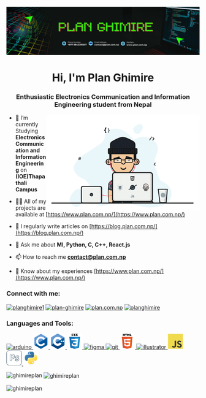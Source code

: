 ![LOGO](https://github.com/GhimirePlan/GhimirePlan/blob/main/GITHUB%20Banner.png)
<h1 align="center">Hi, I'm Plan Ghimire</h1>
<h3 align="center">Enthusiastic Electronics Communication and Information Engineering student from Nepal</h3>
<img align = "right" width="400" src="https://github.com/GhimirePlan/GhimirePlan/blob/main/coding.gif?raw=true">

- 🔭 I’m currently Studying **Electronics Communication and Information Engineering** on **(IOE)Thapathali Campus**

- 👨‍💻 All of my projects are available at [https://www.plan.com.np/](https://www.plan.com.np/)

- 📝 I regularly write articles on [https://blog.plan.com.np/](https://blog.plan.com.np/)

- 💬 Ask me about **Ml, Python, C, C++, React.js**

- 📫 How to reach me **contact@plan.com.np**

- 📄 Know about my experiences [https://www.plan.com.np/](https://www.plan.com.np/)

<h3 align="left">Connect with me:</h3>
<p align="left">
<a href="https://twitter.com/PlanGhimire1" target="blank"><img align="center" src="https://raw.githubusercontent.com/rahuldkjain/github-profile-readme-generator/master/src/images/icons/Social/twitter.svg" alt="planghimire1" height="30" width="40" /></a>
<a href="https://linkedin.com/in/plan-ghimire" target="blank"><img align="center" src="https://raw.githubusercontent.com/rahuldkjain/github-profile-readme-generator/master/src/images/icons/Social/linked-in-alt.svg" alt="plan-ghimire" height="30" width="40" /></a>
<a href="https://fb.com/plan.com.np" target="blank"><img align="center" src="https://raw.githubusercontent.com/rahuldkjain/github-profile-readme-generator/master/src/images/icons/Social/facebook.svg" alt="plan.com.np" height="30" width="40" /></a>
<a href="https://instagram.com/planghimire" target="blank"><img align="center" src="https://raw.githubusercontent.com/rahuldkjain/github-profile-readme-generator/master/src/images/icons/Social/instagram.svg" alt="planghimire" height="30" width="40" /></a>
</p>

<h3 align="left">Languages and Tools:</h3>
<p align="left"> <a href="https://www.arduino.cc/" target="_blank" rel="noreferrer"> <img src="https://cdn.worldvectorlogo.com/logos/arduino-1.svg" alt="arduino" width="40" height="40"/> </a> <a href="https://www.cprogramming.com/" target="_blank" rel="noreferrer"> <img src="https://raw.githubusercontent.com/devicons/devicon/master/icons/c/c-original.svg" alt="c" width="40" height="40"/> </a> <a href="https://www.w3schools.com/cpp/" target="_blank" rel="noreferrer"> <img src="https://raw.githubusercontent.com/devicons/devicon/master/icons/cplusplus/cplusplus-original.svg" alt="cplusplus" width="40" height="40"/> </a> <a href="https://www.w3schools.com/css/" target="_blank" rel="noreferrer"> <img src="https://raw.githubusercontent.com/devicons/devicon/master/icons/css3/css3-original-wordmark.svg" alt="css3" width="40" height="40"/> </a> <a href="https://www.figma.com/" target="_blank" rel="noreferrer"> <img src="https://www.vectorlogo.zone/logos/figma/figma-icon.svg" alt="figma" width="40" height="40"/> </a> <a href="https://git-scm.com/" target="_blank" rel="noreferrer"> <img src="https://www.vectorlogo.zone/logos/git-scm/git-scm-icon.svg" alt="git" width="40" height="40"/> </a> <a href="https://www.w3.org/html/" target="_blank" rel="noreferrer"> <img src="https://raw.githubusercontent.com/devicons/devicon/master/icons/html5/html5-original-wordmark.svg" alt="html5" width="40" height="40"/> </a> <a href="https://www.adobe.com/in/products/illustrator.html" target="_blank" rel="noreferrer"> <img src="https://www.vectorlogo.zone/logos/adobe_illustrator/adobe_illustrator-icon.svg" alt="illustrator" width="40" height="40"/> </a> <a href="https://developer.mozilla.org/en-US/docs/Web/JavaScript" target="_blank" rel="noreferrer"> <img src="https://raw.githubusercontent.com/devicons/devicon/master/icons/javascript/javascript-original.svg" alt="javascript" width="40" height="40"/> </a> <a href="https://www.photoshop.com/en" target="_blank" rel="noreferrer"> <img src="https://raw.githubusercontent.com/devicons/devicon/master/icons/photoshop/photoshop-line.svg" alt="photoshop" width="40" height="40"/> </a> <a href="https://www.python.org" target="_blank" rel="noreferrer"> <img src="https://raw.githubusercontent.com/devicons/devicon/master/icons/python/python-original.svg" alt="python" width="40" height="40"/> </a> </p>

<p><img align="left" src="https://github-readme-stats.vercel.app/api/top-langs?username=ghimireplan&show_icons=true&locale=en&layout=compact" alt="ghimireplan" /></p>

<p>&nbsp;<img align="center" src="https://github-readme-stats.vercel.app/api?username=ghimireplan&show_icons=true&locale=en" alt="ghimireplan" /></p>

<p><img align="center" src="https://github-readme-streak-stats.herokuapp.com/?user=ghimireplan&" alt="ghimireplan" /></p>
